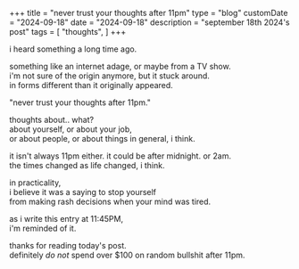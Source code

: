 +++
title = "never trust your thoughts after 11pm"
type = "blog"
customDate = "2024-09-18"
date = "2024-09-18"
description = "september 18th 2024's post"
tags = [
    "thoughts",
]
+++

i heard something a long time ago.

something like an internet adage, or maybe from a TV show.\
i'm not sure of the origin anymore, but it stuck around.\
in forms different than it originally appeared.

"never trust your thoughts after 11pm."

thoughts about.. what?\
about yourself, or about your job,\
or about people, or about things in general, i think.

it isn't always 11pm either. it could be after midnight. or 2am.\
the times changed as life changed, i think.

in practicality,\
i believe it was a saying to stop yourself\
from making rash decisions when your mind was tired.

as i write this entry at 11:45PM,\
i'm reminded of it.

thanks for reading today's post.\
definitely *do not* spend over $100 on random bullshit after 11pm.